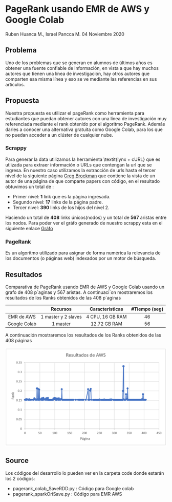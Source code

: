 # PageRank usando EMR de AWS y Google Colab

Ruben Huanca M., Israel Pancca M.
04 Noviembre 2020

## Problema

Uno de los problemas que se generan en alumnos de últimos años es obtener una fuente confiable de información, en vista a que hay muchos autores que tienen una línea de investigación, hay otros autores que comparten esa misma línea y eso se ve mediante las referencias en sus artículos.

## Propuesta

Nuestra propuesta es utilizar el pageRank como herramienta para estudiantes que puedan obtener autores con una línea de investigación muy referenciada mediante el rank obtenido por el algoritmo PageRank. Además darles a conocer una alternativa gratuita como Google Colab, para los que no puedan acceder a un clúster de cualquier nube.

### Scrappy

Para generar la data utilizamos la herramienta \textit{lynx + cURL} que es utlizada para extraer información o URLs que contengan la url que se ingresa. En nuestro caso utilizamos la extracción de urls hasta el tercer nivel de la siguiente página [Greg Brockman](https://paperswithcode.com/author/greg-brockman) que contiene la vista de un autor de una página de que comparte papers con código, en el resultado obtuvimos un total de :

- Primer nivel: **1** link que es la página ingresada.
- Segundo nivel: **17** links de la página padre.
- Tercer nivel: **390** links de los hijos del nivel 2.

Haciendo un total de **408** links únicos(nodos) y un total de **567** aristas entre los nodos.
Para poder ver el gráfo generado de nuestro scrappy esta en el siguiente enlace
[Gráfo](scrappy/grafoLinks.pdf)

### PageRank

Es un algoritmo utilizado para asignar de forma numérica la relevancia de los documentos (o páginas web) indexados por un motor de búsqueda.

## Resultados

Comparativa de PageRank usando EMR de AWS y Google Colab usando
un grafo de 408 p´aginas y 567 aristas.
A continuaci´on mostraremos los resultados de los Ranks obtenidos de las
408 p´aginas

|              |      Recursos       | Características  | #Tiempo (seg) |
| :----------: | :-----------------: | :--------------: | :-----------: |
|  EMR de AWS  | 1 master y 2 slaves | 4 CPU, 16 GB RAM |      46       |
| Google Colab |      1 master       |   12.72 GB RAM   |      56       |


A continuación mostraremos los resultados de los Ranks obtenidos de las 408 páginas

![alt text](pageRankAWS.PNG)
## Source

Los códigos del desarrollo lo pueden ver en la carpeta code donde estarán los 2 códigos:

- pagerank_colab_SaveRDD.py : Código para Google colab
- pagerank_sparkOriSave.py : Código para EMR AWS

